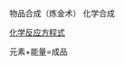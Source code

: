 物品合成（炼金术）
化学合成

[化学反应方程式 ](https://github.com/search?l=Python&o=desc&q=%22chemical+equations%22&s=stars&type=Repositories)

 元素+能量=成品
